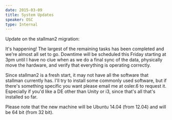 ```yaml
---
date: 2015-03-09
title: System Updates
speaker: OSC
type: Internal
---
```

Update on the stallman2 migration:

It's happening! The largest of the remaining tasks has been completed and we're almost all set to go. Downtime will be scheduled this Friday starting at 3pm until I have no clue when as we do a final sync of the data, physically move the hardware, and verify that everything is operating correctly.

Since stallman2 is a fresh start, it may not have all the software that stallman currently has. I'll try to install some commonly used software, but if there's something specific you want please email me at osler.6 to request it. Especially if you'd like a DE other than Unity or i3, since that's all that's installed so far.

Please note that the new machine will be Ubuntu 14.04 (from 12.04) and will be 64 bit (from 32 bit).
